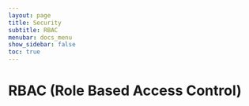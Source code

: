 ```yaml
---
layout: page
title: Security
subtitle: RBAC
menubar: docs_menu
show_sidebar: false
toc: true
---
```


# RBAC (Role Based Access Control)
